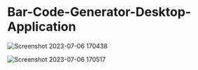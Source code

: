 # Bar-Code-Generator-Desktop-Application

![Screenshot 2023-07-06 170438](https://github.com/munyuawilson/Bar-Code-Generator-Desktop-Application/assets/98756995/52dfbe79-b1e2-4fba-881e-2ff1cd61ed5c)


![Screenshot 2023-07-06 170517](https://github.com/munyuawilson/Bar-Code-Generator-Desktop-Application/assets/98756995/97b0441c-fe72-4146-bd63-d2e7f5cc242e)
